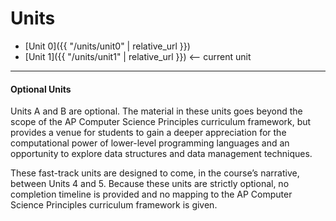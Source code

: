 # Units

* [Unit 0]({{ "/units/unit0" | relative_url }})
* [Unit 1]({{ "/units/unit1" | relative_url }}) <-- current unit

<!-- commented out until needed
* [Unit 2]({{ "/units/unit2" | relative_url }})
* [Unit 3]({{ "/units/unit3" | relative_url }})
* [Unit 4]({{ "/units/unit4" | relative_url }})
* [Unit A]({{ "/units/unitA" | relative_url }})
* [Unit B]({{ "/units/unitB" | relative_url }})
* [Unit 5]({{ "/units/unit5" | relative_url }})
* [Unit 6]({{ "/units/unit6" | relative_url }})
-->
---

#### **Optional Units**

Units A and B are optional. The material in these units goes beyond the scope of the AP Computer Science Principles curriculum framework, but provides a venue for students to gain a deeper appreciation for the computational power of lower-level programming languages and an opportunity to explore data structures and data management techniques.

These fast-track units are designed to come, in the course’s narrative, between Units 4 and 5. Because these units are strictly optional, no completion timeline is provided and no mapping to the AP Computer Science Principles curriculum framework is given.
